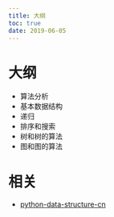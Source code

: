 ```yaml
---
title: 大纲
toc: true
date: 2019-06-05
---
```

# 大纲

- 算法分析
- 基本数据结构
- 递归
- 排序和搜索
- 树和树的算法
- 图和图的算法






# 相关

- [python-data-structure-cn](https://github.com/facert/python-data-structure-cn)
